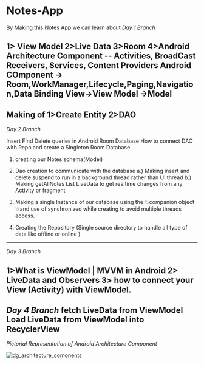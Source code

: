 # Notes-App
By Making this Notes App we can learn about
*Day  1 Branch* 

1> View Model
2>Live Data
3>Room 
4>Android Architecture Component -- Activities, BroadCast Receivers, Services, Content Providers
                                Android COmponent -> Room,WorkManager,Lifecycle,Paging,Navigation,Data Binding
                                View->View Model ->Model
----------------------------------------------------------------------------------------------------------------
Making of 
1>Create Entity
2>DAO
-----------------------------------------------------------------------
*Day 2 Branch*

Insert Find Delete queries in Android Room Database
How to connect DAO with Repo and create a Singleton Room Database
1. creating our Notes schema(Model)
2. Dao creation to communicate with the database
           a.)  Making insert and delete suspend to run in a background thread rather than UI thread
            b.) Making getAllNotes List <Notes>   LiveData to get realtime changes from any Activity or fragment
3. Making a single Instance of our database using the 💥companion object  💥and use of synchronized while creating to avoid multiple threads access.

4. Creating the Repository (Single source directory to handle  all type of data like offline or online )
---------------------------------------------------------------------------------------------------------------------------------------------------------
*Day 3 Branch*

1>What is ViewModel | MVVM in Android
2>  LiveData and Observers
3> how to connect your View (Activity) with ViewModel.
---------------------------------------------------------------------------------------------------------------------------------------------------------
*Day 4 Branch*
fetch LiveData from ViewModel 
Load LiveData from ViewModel into RecyclerView
---------------------------------------------------------------------------------------------------------------------------------------------------------


*Pictorial Representation of Android Architecture Component*


![dg_architecture_comonents](https://github.com/CoderDebjeet/Notes-App/assets/91367172/24d621e2-392a-49f5-83c4-c5e0f6673d55)


